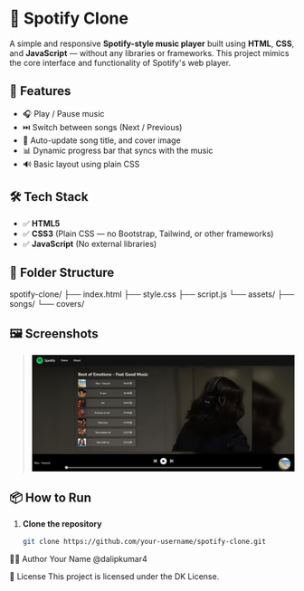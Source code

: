 # 🎵 Spotify Clone

A simple and responsive **Spotify-style music player** built using **HTML**, **CSS**, and **JavaScript** — without any libraries or frameworks. This project mimics the core interface and functionality of Spotify's web player.

## 🚀 Features

- 🎧 Play / Pause music
- ⏭️ Switch between songs (Next / Previous)
- 🎵 Auto-update song title, and cover image
- 📊 Dynamic progress bar that syncs with the music
- 🔊 Basic layout using plain CSS

## 🛠️ Tech Stack

- ✅ **HTML5**
- ✅ **CSS3** (Plain CSS — no Bootstrap, Tailwind, or other frameworks)
- ✅ **JavaScript** (No external libraries)

## 📁 Folder Structure

spotify-clone/
├── index.html
├── style.css
├── script.js
└── assets/
├── songs/
└── covers/

## 🖼️ Screenshots
> ![Screenshot](Assets/screenshot.png)

## 📦 How to Run

1. **Clone the repository**
   ```bash
   git clone https://github.com/your-username/spotify-clone.git

👨‍💻 Author
Your Name
@dalipkumar4

📃 License
This project is licensed under the DK License.
